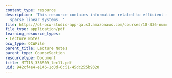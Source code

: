 ```yaml
---
content_type: resource
description: 'This resource contains information related to efficient methods for
  sparse linear systems. '
file: https://ol-ocw-studio-app-qa.s3.amazonaws.com/courses/18-336-numerical-methods-for-partial-differential-equations-spring-2009/942cf4e4e1461c0d6c5145dc255b9320_MIT18_336S09_lec11.pdf
file_type: application/pdf
learning_resource_types:
- Lecture Notes
ocw_type: OCWFile
parent_title: Lecture Notes
parent_type: CourseSection
resourcetype: Document
title: MIT18_336S09_lec11.pdf
uid: 942cf4e4-e146-1c0d-6c51-45dc255b9320
---
```

